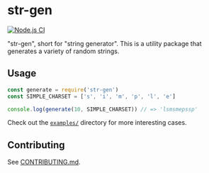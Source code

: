 # str-gen

[![Node.js CI](https://github.com/francisfuzz/str-gen/actions/workflows/node.js.yml/badge.svg)](https://github.com/francisfuzz/str-gen/actions/workflows/node.js.yml)

"str-gen", short for "string generator". This is a utility package that generates a variety of random strings.

## Usage

```js
const generate = require('str-gen')
const SIMPLE_CHARSET = ['s', 'i', 'm', 'p', 'l', 'e']

console.log(generate(10, SIMPLE_CHARSET)) // => 'lsmsmepssp'
```

Check out the [`examples/`](https://github.com/francisfuzz/str-gen/tree/main/examples) directory for more interesting cases.

## Contributing

See [CONTRIBUTING.md](./CONTRIBUTING.md).